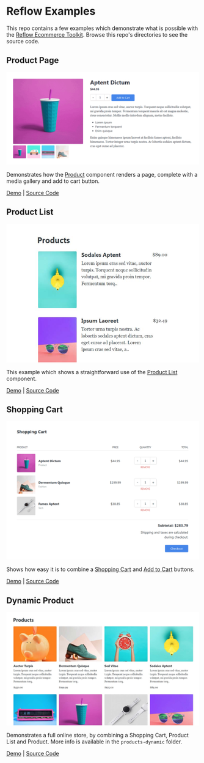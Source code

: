 # Reflow Examples

This repo contains a few examples which demonstrate what is possible with the [Reflow Ecommerce Toolkit](https://reflowhq.com). Browse this repo's directories to see the source code.

## Product Page

![product page](./.readme-img/product.png)

Demonstrates how the [Product](https://reflowhq.com/docs/product.html) component renders a page, complete with a media gallery and add to cart button.

[Demo](https://reflowtoolkit.github.io/examples/v2/product-full/index.html) | [Source Code](./product-full)

## Product List

![product list](./.readme-img/product-list.jpg)

This example which shows a straightforward use of the [Product List](https://reflowhq.com/docs/product-list.html) component.

[Demo](https://reflowtoolkit.github.io/examples/v2/products-list/index.html) | [Source Code](./products-list)

## Shopping Cart

![cart](./.readme-img/cart.png)

Shows how easy it is to combine a [Shopping Cart](https://reflowhq.com/docs/shopping-cart.html) and [Add to Cart](https://reflowhq.com/docs/add-to-cart.html) buttons.

[Demo](https://reflowtoolkit.github.io/examples/v2/cart/index.html) | [Source Code](./cart)

## Dynamic Product

![dynamic product](./.readme-img/dynamic-product.jpg)

Demonstrates a full online store, by combining a Shopping Cart, Product List and Product. More info is available in the `products-dynamic` folder.

[Demo](https://reflowtoolkit.github.io/examples/v2/products-dynamic/index.html) | [Source Code](./products-dynamic)